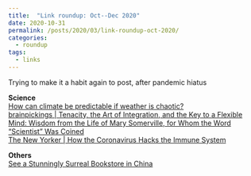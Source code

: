 ```yaml
---
title:  "Link roundup: Oct--Dec 2020"
date: 2020-10-31
permalink: /posts/2020/03/link-roundup-oct-2020/
categories: 
  - roundup
tags:
  - links
---
```


Trying to make it a habit again to post, after pandemic hiatus  
  
**Science**  
[How can climate be predictable if weather is chaotic?](http://backreaction.blogspot.com/2020/10/how-can-climate-be-predictable-if.html)  
[brainpickings \| Tenacity, the Art of Integration, and the Key to a Flexible Mind: Wisdom from the Life of Mary Somerville, for Whom the Word “Scientist” Was Coined](https://www.brainpickings.org/2020/10/20/mary-somerville/)  
[The New Yorker \| How the Coronavirus Hacks the Immune System](https://www.newyorker.com/magazine/2020/11/09/how-the-coronavirus-hacks-the-immune-system)  
  
**Others**  
[See a Stunningly Surreal Bookstore in China](https://www.smithsonianmag.com/smart-news/gorgeous-bookstore-china-creates-other-worldly-space-180976143/)  
